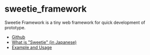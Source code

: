 # sweetie_framework

Sweetie Framework is a tiny web framework for quick development of prototype.

- [Github](https://github.com/miuramo/sweetie_framework) 
- [What is "Sweetie" (in Japanese)](https://ist.mns.kyutech.ac.jp/miura/sweetie/index-j.php)
- [Example and Usage](https://upm.kitaq.link/16/miura/_edit/index.php)

